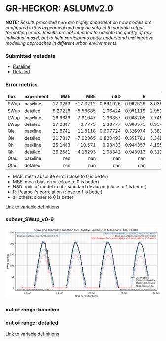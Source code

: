 # GR-HECKOR: ASLUMv2.0

**NOTE:** *Results presented here are highly dependent on how models are configured in this experiment and may be subject to variable output formatting errors. Results are not intended to indicate the quality of any individual model, but to help participants better understand and improve modelling approaches in different urban environments.*

### Submitted metadata

- [Baseline](ASLUMv2.0_GR-HECKOR_baseline_attrs.md)
- [Detailed](ASLUMv2.0_GR-HECKOR_detailed_attrs.md)

### Error metrics

| flux   | experiment   |       MAE |       MBE |        nSD |          R |       5th |      95th |     RMSE |      cRMSE |      AMBE |       1-nSD |          1-R |   nSkewness |    nKurtosis |    Overlap |
|:-------|:-------------|----------:|----------:|-----------:|-----------:|----------:|----------:|---------:|-----------:|----------:|------------:|-------------:|------------:|-------------:|-----------:|
| SWup   | baseline     |  17.3293  | -17.3212  |   0.891926 |   0.992529 |   3.03926 |  25.1675  |  19.8542 |   0.158137 |  17.3212  |   0.108075  |   0.00747113 |   0.433922  |   0.0105036  |   0.107725 |
| SWup   | detailed     |   8.27216 |  -5.58685 |   1.06424  |   0.991119 |   2.95101 |   5.4573  |  10.8597 |   0.151759 |   5.58685 |   0.0642409 |   0.00888134 |   0.547938  |   0.00857015 |   0.107295 |
| LWup   | baseline     |  16.9689  |   7.91047 |   1.36357  |   0.968205 |   7.74941 |  43.1618  |  21.8987 |   0.467858 |   7.91047 |   0.363567  |   0.0317947  |   0.46977   |   0.185745   |   0.161516 |
| LWup   | detailed     |  17.2887  |   6.7773  |   1.36777  |   0.966575 |   8.95465 |  43.14    |  21.8577 |   0.476116 |   6.7773  |   0.367764  |   0.0334248  |   0.536621  |   0.296263   |   0.15964  |
| Qle    | baseline     |  21.8741  | -11.8118  |   0.607724 |   0.326974 |   3.38115 |  39.6704  |  36.8624 |   0.985854 |  11.8118  |   0.392276  |   0.673026   |   0.611307  |   0.962156   |   0.303096 |
| Qle    | detailed     |  21.7317  |  -7.02365 |   0.820493 |   0.351781 |   3.34951 |  21.765   |  37.7394 |   1.04687  |   7.02365 |   0.179507  |   0.648219   |   0.626723  |   1.02373    |   0.203165 |
| Qh     | baseline     |  25.1483  | -10.571   |   0.98433  |   0.944357 |   4.19556 |   1.58701 |  36.6348 |   0.331341 |  10.571   |   0.0156696 |   0.0556426  |   0.0833178 |   0.00550749 |   0.262761 |
| Qh     | detailed     |  26.2581  |  -4.18293 |   1.08342  |   0.943913 |   0.31262 |  29.3057  |  38.1768 |   0.358456 |   4.18293 |   0.0834219 |   0.056087   |   0.0529587 |   0.16826    |   0.272506 |
| Qtau   | baseline     | nan       | nan       | nan        | nan        | nan       | nan       | nan      | nan        | nan       | nan         | nan          | nan         | nan          | nan        |
| Qtau   | detailed     | nan       | nan       | nan        | nan        | nan       | nan       | nan      | nan        | nan       | nan         | nan          | nan         | nan          | nan        |

 - MAE: mean absolute error (close to 0 is better)
 - MBE: mean bias error (close to 0 is better)
 - NSD: ratio of model to obs standard deviation (close to 1 is better)
 - R: Pearson's correlation (close to 1 is better)
 - all others: closer to 0 is better

[Link to variable definitions](../modelattrs/variable_definitions.md)

### <a name="subset_swup_v0-9"></a>subset_SWup_v0-9
[![ASLUMv2.0_GR-HECKOR_subset_SWup_v0-9.png](ASLUMv2.0_GR-HECKOR_subset_SWup_v0-9.png)](ASLUMv2.0_GR-HECKOR_subset_SWup_v0-9.png)

### out of range: baseline


### out of range: detailed



[Link to variable definitions](../modelattrs/variable_definitions.md)

